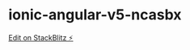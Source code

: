 # ionic-angular-v5-ncasbx

[Edit on StackBlitz ⚡️](https://stackblitz.com/edit/ionic-angular-v5-ncasbx)